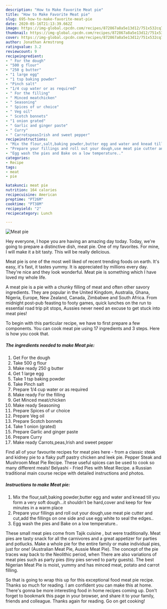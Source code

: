 ```yaml
---
description: "How to Make Favorite Meat pie"
title: "How to Make Favorite Meat pie"
slug: 695-how-to-make-favorite-meat-pie
date: 2020-05-16T21:13:39.662Z
image: https://img-global.cpcdn.com/recipes/872867a8a5e13d12/751x532cq70/meat-pie-recipe-main-photo.jpg
thumbnail: https://img-global.cpcdn.com/recipes/872867a8a5e13d12/751x532cq70/meat-pie-recipe-main-photo.jpg
cover: https://img-global.cpcdn.com/recipes/872867a8a5e13d12/751x532cq70/meat-pie-recipe-main-photo.jpg
author: Jonathan Armstrong
ratingvalue: 3.2
reviewcount: 9
recipeingredient:
- " For the dough"
- "500 g flour"
- "250 g butter"
- "1 large egg"
- "1 tsp baking powder"
- "Pinch salt"
- "1/4 cup water or as required"
- " For the filling"
- " Minced meatchicken"
- " Seasoning"
- " Spices of ur choice"
- " Veg oil"
- " Scotch bonnets"
- "1 onion grated"
- " Garlic and ginger paste"
- " Curry"
- " CarrotspeasIrish and sweet pepper"
recipeinstructions:
- "Mix the flour,salt,baking powder,butter egg and water and knead till you form a very soft dough...it shouldn’t be hard,cover and keep for few minutes in a warm place"
- "Prepare your fillings and roll out your dough,use meat pie cutter and cut,add the fillings on one side and use egg white to seal the edges.."
- "Egg wash the pies and Bake on a low temperature.."
categories:
- Recipe
tags:
- meat
- pie

katakunci: meat pie 
nutrition: 164 calories
recipecuisine: American
preptime: "PT26M"
cooktime: "PT38M"
recipeyield: "2"
recipecategory: Lunch

---
```



![Meat pie](https://img-global.cpcdn.com/recipes/872867a8a5e13d12/751x532cq70/meat-pie-recipe-main-photo.jpg)

Hey everyone, I hope you are having an amazing day today. Today, we're going to prepare a distinctive dish, meat pie. One of my favorites. For mine, I will make it a bit tasty. This will be really delicious.

Meat pie is one of the most well liked of recent trending foods on earth. It's easy, it's fast, it tastes yummy. It is appreciated by millions every day. They're nice and they look wonderful. Meat pie is something which I have loved my whole life.

A meat pie is a pie with a chunky filling of meat and often other savory ingredients. They are popular in the United Kingdom, Australia, Ghana, Nigeria, Europe, New Zealand, Canada, Zimbabwe and South Africa. From midnight post-pub feasting to footy games, quick lunches on the run to essential road trip pit stops, Aussies never need an excuse to get stuck into meat pies!


To begin with this particular recipe, we have to first prepare a few components. You can cook meat pie using 17 ingredients and 3 steps. Here is how you cook that.

<!--inarticleads1-->

##### The ingredients needed to make Meat pie:

1. Get  For the dough
1. Take 500 g flour
1. Make ready 250 g butter
1. Get 1 large egg
1. Take 1 tsp baking powder
1. Take Pinch salt
1. Prepare 1/4 cup water or as required
1. Make ready  For the filling
1. Get  Minced meat/chicken
1. Make ready  Seasoning
1. Prepare  Spices of ur choice
1. Prepare  Veg oil
1. Prepare  Scotch bonnets
1. Take 1 onion (grated)
1. Prepare  Garlic and ginger paste
1. Prepare  Curry
1. Make ready  Carrots,peas,Irish and sweet pepper


Find all of your favourite recipes for meat pies here - from a classic steak and kidney pie to a flaky puff pastry chicken and leek pie. Pepper Steak and Mushroom Meat Pie Recipe. These useful spices can be used to cook so many different meals! Belyashi - Fried Pies with Meat Recipe. a Russian traditional main course recipe with detailed instructions and photos. 

<!--inarticleads2-->

##### Instructions to make Meat pie:

1. Mix the flour,salt,baking powder,butter egg and water and knead till you form a very soft dough...it shouldn’t be hard,cover and keep for few minutes in a warm place
1. Prepare your fillings and roll out your dough,use meat pie cutter and cut,add the fillings on one side and use egg white to seal the edges..
1. Egg wash the pies and Bake on a low temperature..


These small meat pies come from Tajik cuisine , but were traditionally. Meat pies are tasty snack for all the carnivores and a great appetizer for parties and potlucks. Make a whole pie for the entire family or make individual pies, just for one! (Australian Meat Pie, Aussie Meat Pie). The concept of the pie traces way back to the Neolithic period, when There are also variations of meat pies such as party pies (tiny pies served to party guests). The best Nigerian Meat Pie is moist, yummy and has minced meat, potato and carrot filling. 

So that is going to wrap this up for this exceptional food meat pie recipe. Thanks so much for reading. I am confident you can make this at home. There's gonna be more interesting food in home recipes coming up. Don't forget to bookmark this page in your browser, and share it to your family, friends and colleague. Thanks again for reading. Go on get cooking!
